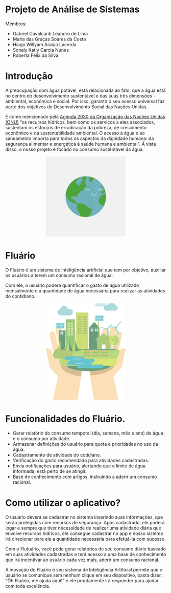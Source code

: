 # Projeto de Análise de Sistemas

Membros:

- Gabriel Cavalcanti Leandro de Lima
- Maria das Graças Soares da Costa
- Hiago Willyam Araújo Lacerda
- Sonaly Katly Garcia Nunes
- Roberta Felix da Silva

# Introdução

A preocupação com água potável, está relacionada ao fato, que a água está no centro do desenvolvimento sustentável e das suas três dimensões - ambiental, econômica e social. 
Por isso, garantir o seu acesso universal faz parte dos objetivos do Desenvolvimento Social das Nações Unidas.

E como mencionado pela [Agenda 2030 da Organização das Nações Unidas (ONU)](https://nacoesunidas.org/pos2015/agenda2030/) “os recursos hídricos, bem como os serviços a eles associados, sustentam os esforços de erradicação da pobreza, de crescimento econômico e da sustentabilidade ambiental. O acesso à água e ao saneamento importa para todos os aspectos da dignidade humana: da segurança alimentar e energética à saúde humana e ambiental”.
Á vista disso, o nosso projeto é focado no consumo susténtavel da água.

<p align="center">
  <img width="250" src="assets/fluario2.gif">
</p>

# Fluário

O Fluário é um sistema de inteligência artificial que tem por objetivo, auxiliar os usuários a terem um consumo racional de água. 

Com ele, o usuário poderá quantificar o gasto de água utilizado mensalmente e a quantidade de água necessária para realizar as atividades do contidiano.

<p align="center">
  <img width="250" src="assets/fluario.gif">
</p>

# Funcionalidades do Fluário.

- Gerar relatório do consumo temporal (dia, semana, mês e ano) de água e o consumo por atividade.
- Armazenar definições do usuário para quota e prioridades no uso da água.
- Cadastramento de atividade do cotidiano.
- Verificação do gasto recomendado para atividades cadastradas.
- Envia notificações para usuário, alertando que o limite de água informada, está perto de se atingir.
- Base de conhecimento com artigos, instruindo a aderir um consumo racional.

# Como utilizar o aplicativo?

O usuário deverá se cadastrar no sistema inserindo suas informações, que serão protegidas com recursos de segurança. Após cadastrado, ele poderá logar e sempre que tiver necessidade de realizar uma atividade diária que envolve recursos hídricos, ele consegue cadastrar no app e nosso sistema irá direcionar para ele a quantidade necessária para efetuá-la com sucesso.

Com o Flutuário, você pode gerar relatórios de seu consumo diário baseado em suas atividades cadastradas e terá acesso a uma base de conhecimento que irá incentivar ao usuário cada vez mais, aderir um consumo racional.

A inovação do Fluário é seu sistema de Inteligência Artificial permite que o usuário se comunique sem nenhum clique em seu dispositivo, basta dizer. "Ôh Fluário, me ajuda aqui!" e ele prontamente irá responder para ajudar com toda excelência. 
